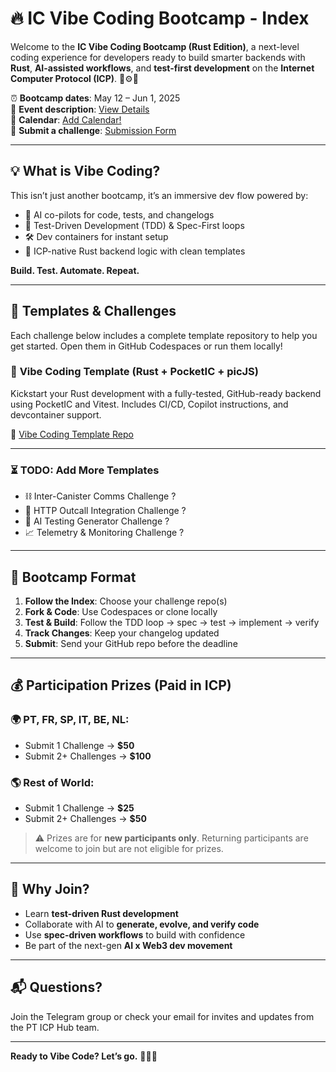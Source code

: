 # 🔥 IC Vibe Coding Bootcamp - Index

Welcome to the **IC Vibe Coding Bootcamp (Rust Edition)**, a next-level coding experience for developers ready to build smarter backends with **Rust**, **AI-assisted workflows**, and **test-first development** on the **Internet Computer Protocol (ICP)**. 🦀⚙️🤖

⏰ **Bootcamp dates**: May 12 – Jun 1, 2025  
🎯 **Event description**: [View Details](https://lu.ma/kyvm8zyd)  
📅 **Calendar**: [Add Calendar!](TODO)  
📩 **Submit a challenge**: [Submission Form](TODO)

---

## 💡 What is Vibe Coding?

This isn’t just another bootcamp, it’s an immersive dev flow powered by:

- 🤖 AI co-pilots for code, tests, and changelogs
- 🧪 Test-Driven Development (TDD) & Spec-First loops
- 🛠️ Dev containers for instant setup
- 🚀 ICP-native Rust backend logic with clean templates

**Build. Test. Automate. Repeat.**

---

## 🧰 Templates & Challenges

Each challenge below includes a complete template repository to help you get started. Open them in GitHub Codespaces or run them locally!

### 🧪 **Vibe Coding Template (Rust + PocketIC + picJS)**
Kickstart your Rust development with a fully-tested, GitHub-ready backend using PocketIC and Vitest. Includes CI/CD, Copilot instructions, and devcontainer support.

🔗 [Vibe Coding Template Repo](https://github.com/pt-icp-hub/ICP-Bootcamp-Vibe-Coding)

---

### ⏳ TODO: Add More Templates
- ⛓️ Inter-Canister Comms Challenge ?
- 🔄 HTTP Outcall Integration Challenge ?
- 🧠 AI Testing Generator Challenge ?
- 📈 Telemetry & Monitoring Challenge ?

---

## 🧪 Bootcamp Format

1. **Follow the Index**: Choose your challenge repo(s)
2. **Fork & Code**: Use Codespaces or clone locally
3. **Test & Build**: Follow the TDD loop → spec → test → implement → verify
4. **Track Changes**: Keep your changelog updated
5. **Submit**: Send your GitHub repo before the deadline

---

## 💰 Participation Prizes (Paid in ICP)

### 🌍 PT, FR, SP, IT, BE, NL:
- Submit 1 Challenge → **$50**
- Submit 2+ Challenges → **$100**

### 🌎 Rest of World:
- Submit 1 Challenge → **$25**
- Submit 2+ Challenges → **$50**

> ⚠️ Prizes are for **new participants only**. Returning participants are welcome to join but are not eligible for prizes.

---

## 🧠 Why Join?

- Learn **test-driven Rust development**
- Collaborate with AI to **generate, evolve, and verify code**
- Use **spec-driven workflows** to build with confidence
- Be part of the next-gen **AI x Web3 dev movement**

---

## 📬 Questions?
Join the Telegram group or check your email for invites and updates from the PT ICP Hub team.

---

**Ready to Vibe Code? Let’s go.** 🔁🦀🤖

